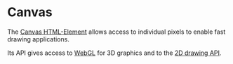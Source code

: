 # Canvas

The [Canvas HTML-Element](https://developer.mozilla.org/en-US/docs/Web/HTML/Element/canvas) allows access to individual pixels to enable fast drawing applications.

Its API gives access to [WebGL](WEBGL.md) for 3D graphics and to the [2D drawing API](https://developer.mozilla.org/en-US/docs/Web/API/CanvasRenderingContext2D).
